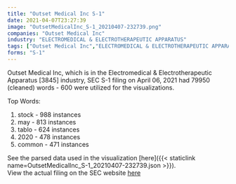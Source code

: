 ```yaml
---
title: "Outset Medical Inc S-1"
date: 2021-04-07T23:27:39
image: "OutsetMedicalInc_S-1_20210407-232739.png"
companies: "Outset Medical Inc"
industry: "ELECTROMEDICAL & ELECTROTHERAPEUTIC APPARATUS"
tags: ["Outset Medical Inc","ELECTROMEDICAL & ELECTROTHERAPEUTIC APPARATUS","04-06-2021","S-1"]
forms: "S-1"
---
```

Outset Medical Inc, which is in the Electromedical & Electrotherapeutic Apparatus [3845] industry, SEC S-1 filing on April 06, 2021 had 79950 (cleaned) words - 600 were utilized for the visualizations.

Top Words:
1. stock - 988 instances
2. may - 813 instances
3. tablo - 624 instances
4. 2020 - 478 instances
5. common - 471 instances


See the parsed data used in the visualization [here]({{< staticlink name=OutsetMedicalInc_S-1_20210407-232739.json >}}).  
View the actual filing on the SEC website [here](https://www.sec.gov/Archives/edgar/data/1484612/0001193125-21-107588.txt)